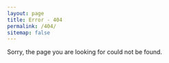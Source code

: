 ```yaml
---
layout: page
title: Error - 404
permalink: /404/
sitemap: false
---
```

Sorry, the page you are looking for could not be found.